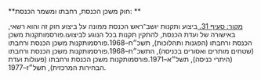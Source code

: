 **חוק משכן הכנסת, רחבתו ומשמר הכנסת: **

[מקור: סעיף 31. ](https://he.wikisource.org/wiki/%D7%97%D7%95%D7%A7-%D7%99%D7%A1%D7%95%D7%93:_%D7%94%D7%9B%D7%A0%D7%A1%D7%AA#%D7%A1%D7%A2%D7%99%D7%A3_31)
ביצוע ותקנות
יושב־ראש הכנסת ממונה על ביצוע חוק זה והוא רשאי, באישורה של ועדת הכנסת, להתקין תקנות בכל הנוגע לביצועו.פורסמותקנות משכן הכנסת ורחבתו (הפגנות ותהלוכות), תשכ״ח–1968.פורסמותקנות משכן הכנסת ורחבתו (שטחים מותרים ואסורים בכניסה), התשכ״ח–1968.פורסמותקנות משכן הכנסת ורחבתו (היתרי כניסה), תשל״א–1971.פורסמותקנות משכן הכנסת ורחבתו (פעולות ועדת הבחירות המרכזית), תשל״ז–1977.